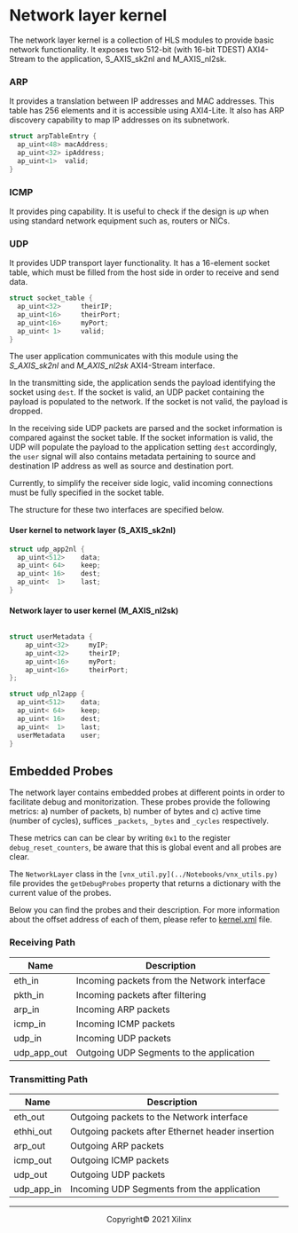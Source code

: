 # Network layer kernel

The network layer kernel is a collection of HLS modules to provide basic network functionality. It exposes two 512-bit (with 16-bit TDEST) AXI4-Stream to the application, S_AXIS_sk2nl and M_AXIS_nl2sk.

### ARP
It provides a translation between IP addresses and MAC addresses. This table has 256 elements and it is accessible using AXI4-Lite. It also has ARP discovery capability to map IP addresses on its subnetwork.

```C
struct arpTableEntry {
  ap_uint<48> macAddress;
  ap_uint<32> ipAddress;
  ap_uint<1>  valid;
}
```

### ICMP
It provides ping capability. It is useful to check if the design is *up* when using standard network equipment such as, routers or NICs.

### UDP

It provides UDP transport layer functionality. It has a 16-element socket table, which must be filled from the host side in order to receive and send data. 

```C
struct socket_table {
  ap_uint<32>     theirIP;
  ap_uint<16>     theirPort;
  ap_uint<16>     myPort;
  ap_uint< 1>     valid;
}
```

The user application communicates with this module using the *S_AXIS_sk2nl* and *M_AXIS_nl2sk* AXI4-Stream interface.

In the transmitting side, the application sends the payload identifying the socket using `dest`. If the socket is valid, an UDP packet containing the payload is populated to the network. If the socket is not valid, the payload is dropped.

In the receiving side UDP packets are parsed and the socket information is compared against the socket table. If the socket information is valid, the UDP will populate the payload to the application setting `dest` accordingly, the `user` signal will also contains metadata pertaining to source and destination IP address as well as source and destination port.

Currently, to simplify the receiver side logic, valid incoming connections must be fully specified in the socket table. 


The structure for these two interfaces are specified below.

#### User kernel to network layer (S_AXIS_sk2nl)

```C
struct udp_app2nl {
  ap_uint<512>    data;
  ap_uint< 64>    keep;
  ap_uint< 16>    dest;
  ap_uint<  1>    last;
}
```

#### Network layer to user kernel (M_AXIS_nl2sk)

```C

struct userMetadata {
    ap_uint<32>     myIP;
    ap_uint<32>     theirIP;
    ap_uint<16>     myPort;
    ap_uint<16>     theirPort;
};

struct udp_nl2app {
  ap_uint<512>    data;
  ap_uint< 64>    keep;
  ap_uint< 16>    dest;
  ap_uint<  1>    last;
  userMetadata    user;
}
```

## Embedded Probes

The network layer contains embedded probes at different points in order to facilitate debug and monitorization. These probes provide the following metrics: a) number of packets, b) number of bytes and c) active time (number of cycles), suffices `_packets`, `_bytes` and `_cycles` respectively.

These metrics can can be clear by writing `0x1` to the register `debug_reset_counters`, be aware that this is global event and all probes are clear.

The `NetworkLayer` class in the `[vnx_util.py](../Notebooks/vnx_utils.py)` file provides the `getDebugProbes` property that returns a dictionary with the current value of the probes.

Below you can find the probes and their description. For more information about the offset address of each of them, please refer to [kernel.xml](kernel.xml) file.

### Receiving Path

| Name | Description |
|--------|---------------------------------------------|
| eth_in | Incoming packets from the Network interface |
| pkth_in | Incoming packets after filtering |
| arp_in | Incoming ARP packets |
| icmp_in | Incoming ICMP packets |
| udp_in | Incoming UDP packets |
| udp_app_out | Outgoing UDP Segments to the application |


### Transmitting Path

| Name | Description |
|--------|---------------------------------------------|
| eth_out | Outgoing packets to the Network interface |
| ethhi_out | Outgoing packets after Ethernet header insertion |
| arp_out | Outgoing ARP packets |
| icmp_out | Outgoing ICMP packets |
| udp_out | Outgoing UDP packets |
| udp_app_in | Incoming UDP Segments from the application |

------------------------------------------------------
<p align="center">Copyright&copy; 2021 Xilinx</p>